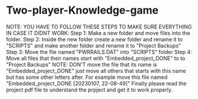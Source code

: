 # Two-player-Knowledge-game
NOTE: YOU HAVE TO FOLLOW THESE STEPS TO MAKE SURE EVERYTHING IN CASE IT DIDNT WORK:
Step 1: Make a new folder and move files into the folder. Step 2: Inside the new folder create a new folder and rename it to "SCRIPTS" and make another folder and rename it to "Project Backups" Step 3: Move the file named "PWRRAILS.DAT" into "SCRIPTS" folder Step 4: Move all files that their names start with "Embedded_project_DONE" to to "Project Backups" NOTE: DON'T move the file that its name is "Embedded_project_DONE" just move all others that starts with this name but has some other letters after. For example move this file named "Embedded_project_DONE [20230107, 22-08-49]" Finally please read the project pdf file to understand the prpject and get it to work properly.
